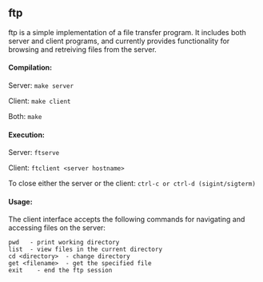 ftp
---

ftp is a simple implementation of a file transfer program.  It includes both server and client programs, and currently provides functionality for browsing and retreiving files from the server.

#### Compilation:

Server: `make server`

Client: `make client`

Both: `make`

#### Execution:

Server: `ftserve`

Client: `ftclient <server hostname>`

To close either the server or the client: `ctrl-c or ctrl-d (sigint/sigterm)`

#### Usage:

The client interface accepts the following commands for navigating and accessing files on the server:

    pwd   - print working directory
    list  - view files in the current directory
    cd <directory>	- change directory
    get <filename>	- get the specified file
    exit	- end the ftp session
